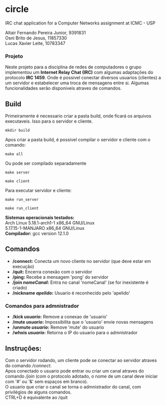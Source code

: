 # circle
IRC chat application for a Computer Networks assignment at ICMC - USP </br>

Altair Fernando Pereira Junior, 9391831 <br/>
Osni Brito de Jesus, 11857330 <br/>
Lucas Xavier Leite, 10783347 <br/>

### Projeto
Neste projeto para a disciplina de redes de computadores o grupo implementou um **Internet Relay Chat (IRC)** com algumas adaptações do protocolo **IRC 1459**. Onde é possivel conectar diversos usuarios (clientes) a um servidor e estabelecer uma troca de mensagens entre si. Algumas funcionalidades serão disponiveis atraves de comandos.



## Build

Primeiramente é necessario criar a pasta build, onde ficará os arquivos executaveis. Isso para o servidor e cliente.

```
mkdir build
```

Apos criar a pasta build, é possivel compilar o servidor e cliente com o comando:
```
make all
```
Ou pode ser compilado separadamente
```
make server
```
```
make client
```

Para executar servidor e cliente:
```
make run_server
```
```
make run_client
```

**Sistemas operacionais testados:** <br/>
Arch Linux 5.18.1-arch1-1 x86_64 GNU/Linux <br/>
5.17.15-1-MANJARO x86_64 GNU/Linux <br/>
**Compilador:** gcc version 12.1.0 <br/>

## Comandos
- **/connect:** Conecta um novo cliente no servidor (que deve estar em execução)
- **/quit:** Encerra conexão com o servidor
- **/ping:** Recebe a mensagem 'pong' do servidor
- **/join _nomeCanal_:** Entra no canal 'nomeCanal' (se for inexistente é criado)
- **/nickname _apelido_:** Usuario é reconhecido pelo 'apelido'
### Comandos para admnistrador
- **/kick _usuario_:** Remove a conexao de 'usuario'
- **/mute _usuario_:** Impossibilita que o 'usuario' envie novas mensagens
- **/unmute _usuario_:** Remove 'mute' do usuario
- **/whois _usuario_:** Retorna o IP do usuario para o admnistrador

## Instruções:

Com o servidor rodando, um cliente pode se conectar ao servidor atraves do comando _/connect_. <br/>
Apos conectado o usuario pode entrar ou criar um canal atraves do comando _/join_ (com o protocolo adotado, o nome de um canal deve iniciar com '#' ou '&' sem espaços em branco).<br/>
O usuario que criar o canal se torna o admnistrador do canal, com privilégios de alguns comandos. <br/>
CTRL+D é equivalente ao /quit
